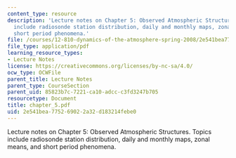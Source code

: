 ```yaml
---
content_type: resource
description: 'Lecture notes on Chapter 5: Observed Atmospheric Structures. Topics
  include radiosonde station distribution, daily and monthly maps, zonal means, and
  short period phenomena.'
file: /courses/12-810-dynamics-of-the-atmosphere-spring-2008/2e541bea775269022a32d183214febe0_chapter_5.pdf
file_type: application/pdf
learning_resource_types:
- Lecture Notes
license: https://creativecommons.org/licenses/by-nc-sa/4.0/
ocw_type: OCWFile
parent_title: Lecture Notes
parent_type: CourseSection
parent_uid: 85823b7c-7221-ca10-adcc-c3fd3247b705
resourcetype: Document
title: chapter_5.pdf
uid: 2e541bea-7752-6902-2a32-d183214febe0
---
```

Lecture notes on Chapter 5: Observed Atmospheric Structures. Topics include radiosonde station distribution, daily and monthly maps, zonal means, and short period phenomena.